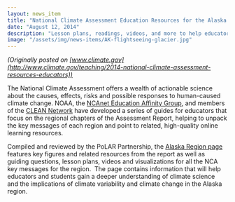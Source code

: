 ```yaml
---
layout: news_item
title: "National Climate Assessment Education Resources for the Alaska Region"
date: "August 12, 2014"
description: "Lesson plans, readings, videos, and more to help educators explore key messages and authentic data."
image: "/assets/img/news-items/AK-flightseeing-glacier.jpg"
---
```


*(Originally posted on
[www.climate.gov](http://www.climate.gov/teaching/2014-national-climate-assessment-resources-educators))*

The National Climate Assessment offers a wealth of actionable science
about the causes, effects, risks and possible responses to human-caused
climate change. NOAA, the [NCAnet Education Affinity
Group](http://ncanet.usgcrp.gov/partners/affinity-groups/education),
and members of the [CLEAN
Network](http://cleanet.org/clean/community/cln/index.html) have
developed a series of guides for educators that focus on the regional
chapters of the Assessment Report, helping to unpack the key messages of
each region and point to related, high-quality online learning
resources.

Compiled and reviewed by the PoLAR Partnership, the [Alaska Region
page](http://www.climate.gov/teaching/alaska-region) features key
figures and related resources from the report as well as guiding
questions, lesson plans, videos and visualizations for all the NCA key
messages for the region.  The page contains information that will help
educators and students gain a deeper understanding of climate science
and the implications of climate variability and climate change in the
Alaska region.
